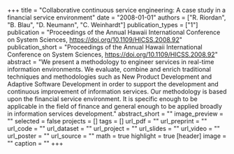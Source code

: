 +++
title = "Collaborative continuous service engineering: A case study in a financial service environment"
date = "2008-01-01"
authors = ["R. Riordan", "B. Blau", "D. Neumann", "C. Weinhardt"]
publication_types = ["1"]
publication = "Proceedings of the Annual Hawaii International Conference on System Sciences, https://doi.org/10.1109/HICSS.2008.92"
publication_short = "Proceedings of the Annual Hawaii International Conference on System Sciences, https://doi.org/10.1109/HICSS.2008.92"
abstract = "We present a methodology to engineer services in real-time information environments. We evaluate, combine and enrich traditional techniques and methodologies such as New Product Development and Adaptive Software Development in order to support the development and continuous improvement of information services. Our methodology is based upon the financial service environment. It is specific enough to be applicable in the field of finance and general enough to be applied broadly in information services development."
abstract_short = ""
image_preview = ""
selected = false
projects = []
tags = []
url_pdf = ""
url_preprint = ""
url_code = ""
url_dataset = ""
url_project = ""
url_slides = ""
url_video = ""
url_poster = ""
url_source = ""
math = true
highlight = true
[header]
image = ""
caption = ""
+++
